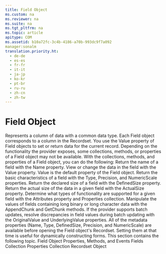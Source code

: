 ```yaml
---
title: Field Object
ms.custom: na
ms.reviewer: na
ms.suite: na
ms.tgt_pltfrm: na
ms.topic: article
apitype: COM
ms.assetid: b10a72fc-3c4b-4186-a70b-993dc9f7a092
manager:sonalm
translation.priority.ht: 
  - de-de
  - es-es
  - fr-fr
  - it-it
  - ja-jp
  - ko-kr
  - pt-br
  - ru-ru
  - zh-cn
  - zh-tw
---
```

# Field Object
<?xml version="1.0" encoding="utf-8"?>
<developerReferenceWithoutSyntaxDocument xmlns="http://ddue.schemas.microsoft.com/authoring/2003/5" xmlns:xlink="http://www.w3.org/1999/xlink" xmlns:xsi="http://www.w3.org/2001/XMLSchema-instance" xsi:schemaLocation="http://ddue.schemas.microsoft.com/authoring/2003/5 http://dduestorage.blob.core.windows.net/ddueschema/developer.xsd">
  <introduction>
    <para>Represents a column of data with a common data type.</para>
  </introduction>
  <languageReferenceRemarks>
    <content>
      <para>Each <legacyBold>Field</legacyBold> object corresponds to a column in the <legacyLink xlink:href="ede1415f-c3df-4cc5-a05b-2576b2b84b60">Recordset</legacyLink>. You use the <legacyLink xlink:href="48919c74-86d4-462e-99b9-8854ceb8d683">Value</legacyLink> property of <legacyBold>Field</legacyBold> objects to set or return data for the current record. Depending on the functionality the provider exposes, some collections, methods, or properties of a <legacyBold>Field</legacyBold> object may not be available.</para>
      <para>With the collections, methods, and properties of a <legacyBold>Field</legacyBold> object, you can do the following:

</para>
      <list class="bullet">
        <listItem>
          <para>Return the name of a field with the <legacyLink xlink:href="cfd0e29c-8310-44ab-85c3-5761184b865d">Name</legacyLink> property.</para>
        </listItem>
        <listItem>
          <para>View or change the data in the field with the <legacyBold>Value</legacyBold> property. <legacyBold>Value</legacyBold> is the default property of the <legacyBold>Field</legacyBold> object.</para>
        </listItem>
        <listItem>
          <para>Return the basic characteristics of a field with the <legacyLink xlink:href="8a4c079f-9f4f-4545-801d-85983b8db71e">Type</legacyLink>, <legacyLink xlink:href="1fa38e78-6b5b-414d-ba0a-3dd26b29b766">Precision</legacyLink>, and <legacyLink xlink:href="29a02992-64be-4fcd-be13-445cba205893">NumericScale</legacyLink> properties.</para>
        </listItem>
        <listItem>
          <para>Return the declared size of a field with the <legacyLink xlink:href="3ee27314-a305-4fbc-8433-9ee9a909afd6">DefinedSize</legacyLink> property.</para>
        </listItem>
        <listItem>
          <para>Return the actual size of the data in a given field with the <legacyLink xlink:href="722803d0-cef5-4d4c-b79d-3f2f58052229">ActualSize</legacyLink> property.</para>
        </listItem>
        <listItem>
          <para>Determine what types of functionality are supported for a given field with the <legacyLink xlink:href="acc15d40-68a6-4ba9-85bd-12d331aecaa6">Attributes</legacyLink> property and <legacyLink xlink:href="1d539aa8-ce0d-4418-ab03-8d0a3c1e9d82">Properties</legacyLink> collection.</para>
        </listItem>
        <listItem>
          <para>Manipulate the values of fields containing long binary or long character data with the <legacyLink xlink:href="c648b5a8-d4f1-4d16-836e-3957feb03617">AppendChunk</legacyLink> and <legacyLink xlink:href="fc268e22-205b-44a3-9038-ffed51e23e10">GetChunk</legacyLink> methods.</para>
        </listItem>
        <listItem>
          <para>If the provider supports batch updates, resolve discrepancies in field values during batch updating with the <legacyLink xlink:href="6e33c6ec-14d9-4b1d-ba9b-cb99862e7bac">OriginalValue</legacyLink> and <legacyLink xlink:href="00a0c8b8-8b63-433f-95b8-020ab05874a0">UnderlyingValue</legacyLink> properties.</para>
        </listItem>
      </list>
      <para>All of the metadata properties (<legacyBold>Name</legacyBold>, <legacyBold>Type</legacyBold>, <legacyBold>DefinedSize</legacyBold>, <legacyBold>Precision</legacyBold>, and <legacyBold>NumericScale</legacyBold>) are available before opening the <legacyBold>Field</legacyBold> object's <legacyBold>Recordset</legacyBold>. Setting them at that time is useful for dynamically constructing forms.</para>
      <para>This section contains the following topic.

</para>
      <list class="bullet">
        <listItem>
          <para>
            <legacyLink xlink:href="1e0fc395-14f3-499a-9309-701e9905729f">Field Object Properties, Methods, and Events</legacyLink>
          </para>
        </listItem>
      </list>
    </content>
  </languageReferenceRemarks>
  <relatedTopics>
<link xlink:href="7c371474-b88f-4730-afa5-44163a0488d5">Fields Collection</link>
<link xlink:href="1d539aa8-ce0d-4418-ab03-8d0a3c1e9d82">Properties Collection</link>
<link xlink:href="ede1415f-c3df-4cc5-a05b-2576b2b84b60">Recordset Object</link>
</relatedTopics>
</developerReferenceWithoutSyntaxDocument>